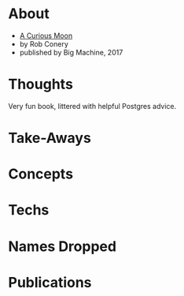
# About

* [A Curious Moon](https://www.bigmachine.io/products/a-curious-moon)
* by Rob Conery
* published by Big Machine, 2017

# Thoughts

Very fun book, littered with helpful Postgres advice.

# Take-Aways

# Concepts

# Techs

# Names Dropped

# Publications
